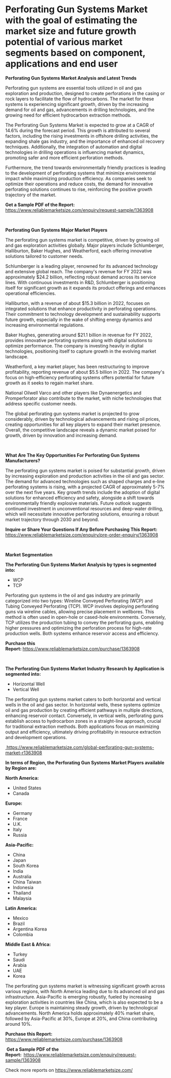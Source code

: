 <p><h1>Perforating Gun Systems Market with the goal of estimating the market size and future growth potential of various market segments based on component, applications and end user</h1></p><p><strong>Perforating Gun Systems Market Analysis and Latest Trends</strong></p>
<p><p>Perforating gun systems are essential tools utilized in oil and gas exploration and production, designed to create perforations in the casing or rock layers to facilitate the flow of hydrocarbons. The market for these systems is experiencing significant growth, driven by the increasing demand for oil and gas, advancements in drilling technologies, and the growing need for efficient hydrocarbon extraction methods.</p><p>The Perforating Gun Systems Market is expected to grow at a CAGR of 14.6% during the forecast period. This growth is attributed to several factors, including the rising investments in offshore drilling activities, the expanding shale gas industry, and the importance of enhanced oil recovery techniques. Additionally, the integration of automation and digital technologies in drilling operations is influencing market dynamics, promoting safer and more efficient perforation methods. </p><p>Furthermore, the trend towards environmentally friendly practices is leading to the development of perforating systems that minimize environmental impact while maximizing production efficiency. As companies seek to optimize their operations and reduce costs, the demand for innovative perforating solutions continues to rise, reinforcing the positive growth trajectory of the market.</p></p>
<p><strong>Get a Sample PDF of the Report:&nbsp;</strong> <a href="https://www.reliablemarketsize.com/enquiry/request-sample/1363908?utm_campaign=2804&utm_medium=2&utm_source=Github&utm_content=ia&utm_term=10042025&utm_id=perforating-gun-systems">https://www.reliablemarketsize.com/enquiry/request-sample/1363908</a></p>
<p>&nbsp;</p>
<p><strong>Perforating Gun Systems Major Market Players</strong></p>
<p><p>The perforating gun systems market is competitive, driven by growing oil and gas exploration activities globally. Major players include Schlumberger, Halliburton, Baker Hughes, and Weatherford, each offering innovative solutions tailored to customer needs.</p><p>Schlumberger is a leading player, renowned for its advanced technology and extensive global reach. The company's revenue for FY 2022 was approximately $24.2 billion, reflecting robust demand across its service lines. With continuous investments in R&D, Schlumberger is positioning itself for significant growth as it expands its product offerings and enhances operational efficiencies.</p><p>Halliburton, with a revenue of about $15.3 billion in 2022, focuses on integrated solutions that enhance productivity in perforating operations. Their commitment to technology development and sustainability supports future growth, especially in the wake of shifting energy dynamics and increasing environmental regulations.</p><p>Baker Hughes, generating around $21.1 billion in revenue for FY 2022, provides innovative perforating systems along with digital solutions to optimize performance. The company is investing heavily in digital technologies, positioning itself to capture growth in the evolving market landscape.</p><p>Weatherford, a key market player, has been restructuring to improve profitability, reporting revenue of about $5.5 billion in 2022. The company's focus on high-efficiency perforating systems offers potential for future growth as it seeks to regain market share.</p><p>National Oilwell Varco and other players like Dynaenergetics and Promperforator also contribute to the market, with niche technologies that address specific customer needs. </p><p>The global perforating gun systems market is projected to grow considerably, driven by technological advancements and rising oil prices, creating opportunities for all key players to expand their market presence. Overall, the competitive landscape reveals a dynamic market poised for growth, driven by innovation and increasing demand.</p></p>
<p>&nbsp;</p>
<p><strong>What Are The Key Opportunities For Perforating Gun Systems Manufacturers?</strong></p>
<p><p>The perforating gun systems market is poised for substantial growth, driven by increasing exploration and production activities in the oil and gas sector. The demand for advanced technologies such as shaped charges and e-line perforating systems is rising, with a projected CAGR of approximately 5-7% over the next five years. Key growth trends include the adoption of digital solutions for enhanced efficiency and safety, alongside a shift towards environmentally friendly explosive materials. Future outlook suggests continued investment in unconventional resources and deep-water drilling, which will necessitate innovative perforating solutions, ensuring a robust market trajectory through 2030 and beyond.</p></p>
<p><strong>Inquire or Share Your Questions If Any Before Purchasing This Report:</strong> <a href="https://www.reliablemarketsize.com/enquiry/pre-order-enquiry/1363908?utm_campaign=2804&utm_medium=2&utm_source=Github&utm_content=ia&utm_term=10042025&utm_id=perforating-gun-systems">https://www.reliablemarketsize.com/enquiry/pre-order-enquiry/1363908</a></p>
<p>&nbsp;</p>
<p><strong>Market Segmentation</strong></p>
<p><strong>The Perforating Gun Systems Market Analysis by types is segmented into:</strong></p>
<p><ul><li>WCP</li><li>TCP</li></ul></p>
<p><p>Perforating gun systems in the oil and gas industry are primarily categorized into two types: Wireline Conveyed Perforating (WCP) and Tubing Conveyed Perforating (TCP). WCP involves deploying perforating guns via wireline cables, allowing precise placement in wellbores. This method is often used in open-hole or cased-hole environments. Conversely, TCP utilizes the production tubing to convey the perforating guns, enabling higher pressures and optimizing the perforation process for high-rate production wells. Both systems enhance reservoir access and efficiency.</p></p>
<p><strong>Purchase this Report:&nbsp;</strong><a href="https://www.reliablemarketsize.com/purchase/1363908?utm_campaign=2804&utm_medium=2&utm_source=Github&utm_content=ia&utm_term=10042025&utm_id=perforating-gun-systems">https://www.reliablemarketsize.com/purchase/1363908</a></p>
<p>&nbsp;</p>
<p><strong>The Perforating Gun Systems Market Industry Research by Application is segmented into:</strong></p>
<p><ul><li>Horizontal Well</li><li>Vertical Well</li></ul></p>
<p><p>The perforating gun systems market caters to both horizontal and vertical wells in the oil and gas sector. In horizontal wells, these systems optimize oil and gas production by creating efficient pathways in multiple directions, enhancing reservoir contact. Conversely, in vertical wells, perforating guns establish access to hydrocarbon zones in a straight-line approach, crucial for traditional extraction methods. Both applications focus on maximizing output and efficiency, ultimately driving profitability in resource extraction and development operations.</p></p>
<p><a href="https://www.reliablemarketsize.com/global-perforating-gun-systems-market-r1363908?utm_campaign=2804&utm_medium=2&utm_source=Github&utm_content=ia&utm_term=10042025&utm_id=perforating-gun-systems">&nbsp;https://www.reliablemarketsize.com/global-perforating-gun-systems-market-r1363908</a></p>
<p><strong>In terms of Region, the Perforating Gun Systems Market Players available by Region are:</strong></p>
<p>
    <p> <strong> North America: </strong>
        <ul>
            <li>United States</li>
            <li>Canada</li>
        </ul>
        </p> 
    <p> <strong> Europe: </strong>
        <ul>
            <li>Germany</li>
            <li>France</li>
            <li>U.K.</li>
            <li>Italy</li>
            <li>Russia</li>
        </ul>
        </p> 
    <p> <strong> Asia-Pacific: </strong>
        <ul>
            <li>China</li>
            <li>Japan</li>
            <li>South Korea</li>
            <li>India</li>
            <li>Australia</li>
            <li>China Taiwan</li>
            <li>Indonesia</li>
            <li>Thailand</li>
            <li>Malaysia</li>
        </ul>
        </p> 
    <p> <strong> Latin America: </strong>
        <ul>
            <li>Mexico</li>
            <li>Brazil</li>
            <li>Argentina Korea</li>
            <li>Colombia</li>
        </ul>
        </p> 
    <p> <strong> Middle East & Africa: </strong>
        <ul>
            <li>Turkey</li>
            <li>Saudi</li>
            <li>Arabia</li>
            <li>UAE</li>
            <li>Korea</li>
        </ul>
    </p>
    </p>
<p><p>The perforating gun systems market is witnessing significant growth across various regions, with North America leading due to its advanced oil and gas infrastructure. Asia-Pacific is emerging robustly, fueled by increasing exploration activities in countries like China, which is also expected to be a key player. Europe is maintaining steady growth, driven by technological advancements. North America holds approximately 40% market share, followed by Asia-Pacific at 30%, Europe at 20%, and China contributing around 10%.</p></p>
<p><strong>Purchase this Report: </strong><a href="https://www.reliablemarketsize.com/purchase/1363908?utm_campaign=2804&utm_medium=2&utm_source=Github&utm_content=ia&utm_term=10042025&utm_id=perforating-gun-systems">https://www.reliablemarketsize.com/purchase/1363908</a></p>
<p>&nbsp;<strong>Get a Sample PDF of the Report:&nbsp;&nbsp;</strong><a href="https://www.reliablemarketsize.com/enquiry/request-sample/1363908?utm_campaign=2804&utm_medium=2&utm_source=Github&utm_content=ia&utm_term=10042025&utm_id=perforating-gun-systems">https://www.reliablemarketsize.com/enquiry/request-sample/1363908</a></p>
<p><strong></strong></p>
<p>Check more reports on <a href="https://www.reliablemarketsize.com/?utm_campaign=2804&utm_medium=2&utm_source=Github&utm_content=ia&utm_term=10042025&utm_id=perforating-gun-systems">https://www.reliablemarketsize.com/</a></p>